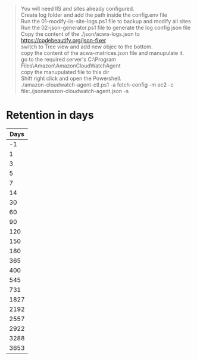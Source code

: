 > You will need IIS and sites already configured.   
> Create log folder and add the path inside the config.env file   
> Run the 01-modify-iis-site-logs.ps1 file to backup and modify all sites    
> Run the 02-json-generator.ps1 file to generate the log config json file   
> Copy the content of the ./json/acwa-logs.json to https://codebeautify.org/json-fixer   
> switch to Tree view and add new objec to the bottom.   
> copy the content of the acwa-matrices.json file and manupulate it.   
> go to the required server's C:\Program Files\Amazon\AmazonCloudWatchAgent   
> copy the manupulated file to this dir   
> Shift right click and open the Powershell.   
>  ./amazon-cloudwatch-agent-ctl.ps1 -a fetch-config -m ec2 -c file:./jsonamazon-cloudwatch-agent.json -s   

# Retention in days

| Days |
|------|
| -1   |
| 1    |
| 3    |
| 5    |
| 7    |
| 14   |
| 30   |
| 60   |
| 90   |
| 120  |
| 150  |
| 180  |
| 365  |
| 400  |
| 545  |
| 731  |
| 1827 |
| 2192 |
| 2557 |
| 2922 |
| 3288 |
| 3653 |

